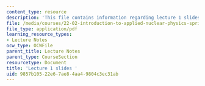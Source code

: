 ```yaml
---
content_type: resource
description: 'This file contains information regarding lecture 1 slides '
file: /media/courses/22-02-introduction-to-applied-nuclear-physics-spring-2012/9857b10522e67ae84aa49804c3ec31ab_MIT22_02S12_lec01.pdf
file_type: application/pdf
learning_resource_types:
- Lecture Notes
ocw_type: OCWFile
parent_title: Lecture Notes
parent_type: CourseSection
resourcetype: Document
title: 'Lecture 1 slides '
uid: 9857b105-22e6-7ae8-4aa4-9804c3ec31ab
---
```

